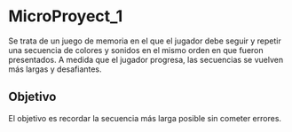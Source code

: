 # MicroProyect_1
Se trata de un juego de memoria en el que el jugador debe seguir y repetir una secuencia de colores y sonidos en el mismo orden en que fueron presentados. A medida que el jugador progresa, las secuencias se vuelven más largas y desafiantes.
## Objetivo
El objetivo es recordar la secuencia más larga posible sin cometer errores.
